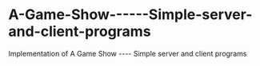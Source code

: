 # A-Game-Show------Simple-server-and-client-programs
Implementation of A Game Show ---- Simple server and client programs
